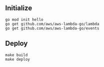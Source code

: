 ## Initialize
```
go mod init hello
go get github.com/aws/aws-lambda-go/lambda
go get github.com/aws/aws-lambda-go/events
```

## Deploy
```
make build
make deploy
```